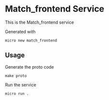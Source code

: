 # Match_frontend Service

This is the Match_frontend service

Generated with

```
micro new match_frontend
```

## Usage

Generate the proto code

```
make proto
```

Run the service

```
micro run .
```